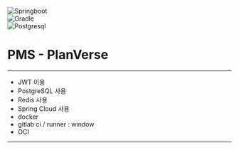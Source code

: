 ![Springboot](https://shields.io/badge/v3.4.0-6DB33F?logo=springboot&label=Spring%20Boot)  
![Gradle](https://img.shields.io/badge/v8.11.1-02303A?logo=gradle&label=Gradle)  
![Postgresql](https://img.shields.io/badge/v13-4169E1?logo=postgresql&label=PostgreSQL)

# PMS - PlanVerse

---

- JWT 이용
- PostgreSQL 사용
- Redis 사용
- Spring Cloud 사용
- docker
- gitlab ci / runner : window
- OCI

---
